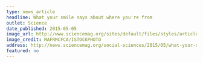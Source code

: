 ```yaml
---
type: news_article
headline: What your smile says about where you're from
outlet: Science
date_published: 2015-05-05
image_url: http://www.sciencemag.org/sites/default/files/styles/article_main_medium/public/images/sn-smiles.jpg?itok=pQF2n3kW
image_credit: MAFRMCFCA/ISTOCKPHOTO
address: http://news.sciencemag.org/social-sciences/2015/05/what-your-smile-says-about-where-you-re
featured: no
---
```

